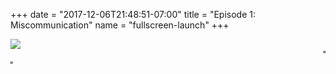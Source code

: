 +++
date = "2017-12-06T21:48:51-07:00"
title = "Episode 1: Miscommunication"
name = "fullscreen-launch"
+++

<div id="fullscreen-launch" class="center-page no-nav">
  <div class="inner">
    <div class="rounded-logo"></div>
      <div class="circle">
        <a href="/" target="_blank">
      </div>
      <!-- <div class="rounded-enter"></div> -->
    </a>
    <a class="title" href="/" target="_blank">
      <img src="/images/Episode-1-title.svg">
      <!-- <h1 class="headline-style-1">Episode 1: Miscommunication</h1> -->
    </a>
  </div>
</div>
<div id="launchpage-scrolling-text">
  <marquee direction="left">"No adult is an island."</marquee>
  <marquee direction="right">"What didn't you say?"</marquee>
  <!-- <marquee direction="left">"Got any coconuts in your backyard?"</marquee> -->
  <!-- <marquee direction="right">"Boom! And you're inside the mirror."</marquee> -->
</div>
